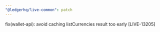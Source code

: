 ```yaml
---
"@ledgerhq/live-common": patch
---
```


fix(wallet-api): avoid caching listCurrencies result too early [LIVE-13205]
